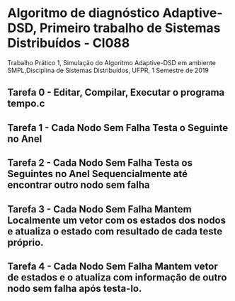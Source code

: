# Algoritmo de diagnóstico Adaptive-DSD, Primeiro trabalho de Sistemas Distribuídos - CI088 
Trabalho Prático 1, Simulação do Algoritmo Adaptive-DSD em ambiente SMPL,Disciplina de Sistemas Distribuídos, UFPR, 1 Semestre de 2019

## Tarefa 0 - Editar, Compilar, Executar o programa tempo.c
## Tarefa 1 - Cada Nodo Sem Falha Testa o Seguinte no Anel
## Tarefa 2 - Cada Nodo Sem Falha Testa os Seguintes no Anel Sequencialmente até encontrar outro nodo sem falha
## Tarefa 3 - Cada Nodo Sem Falha Mantem Localmente um vetor com os estados dos nodos e atualiza o estado com resultado de cada teste próprio. 
## Tarefa 4 -  Cada Nodo Sem Falha Mantem vetor de estados e o atualiza com informação de outro nodo sem falha após testa-lo.
